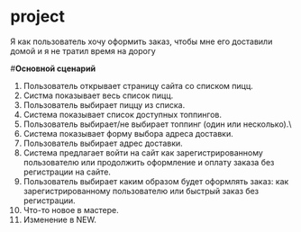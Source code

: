 # project

Я как пользователь хочу оформить заказ, чтобы мне его доставили домой и я не тратил время на дорогу

#**Основной сценарий**

1. Пользователь открывает страницу сайта со списком пицц.
2. Систма показывает весь список пицц.
3. Пользователь выбирает пиццу из списка.
4. Система показывает список доступных топпингов.
5. Пользователь выбирает/не выбирает топпинг (один или несколько).\
6. Система показывает форму выбора адреса доставки.
7. Пользователь выбирает адрес доставки.
8. Система предлагает войти на сайт как зарегистрированному пользователю или продолжить оформление и оплату заказа без регистрации на сайте.
9. Пользователь выбирает каким образом будет оформлять заказ: как зарегистрированному пользователю или быстрый заказ без регистрации.
10. Что-то новое в мастере.
11. Изменение в NEW.

